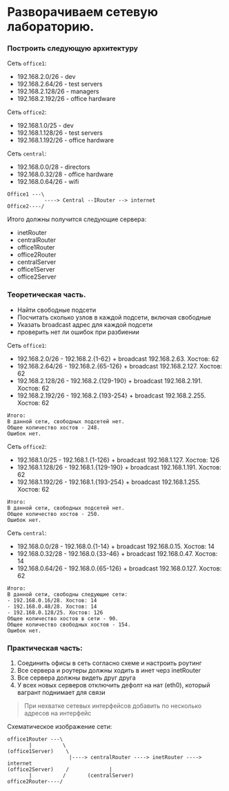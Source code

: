 # Разворачиваем сетевую лабораторию.

### Построить следующую архитектуру

Сеть `office1`:
- 192.168.2.0/26 - dev
- 192.168.2.64/26 - test servers
- 192.168.2.128/26 - managers
- 192.168.2.192/26 - office hardware

Сеть `office2`:
- 192.168.1.0/25 - dev
- 192.168.1.128/26 - test servers
- 192.168.1.192/26 - office hardware

Сеть `central`:
- 192.168.0.0/28 - directors
- 192.168.0.32/28 - office hardware
- 192.168.0.64/26 - wifi
```
Office1 ---\
            ----> Central --IRouter --> internet
Office2----/
```
Итого должны получится следующие сервера:
- inetRouter
- centralRouter
- office1Router
- office2Router
- centralServer
- office1Server
- office2Server

### Теоретическая часть.
- Найти свободные подсети
- Посчитать сколько узлов в каждой подсети, включая свободные
- Указать broadcast адрес для каждой подсети
- проверить нет ли ошибок при разбиении

Сеть `office1`:
- 192.168.2.0/26 - 192.168.2.{1-62} + broadcast 192.168.2.63. Хостов: 62
- 192.168.2.64/26 - 192.168.2.{65-126} + broadcast 192.168.2.127. Хостов: 62
- 192.168.2.128/26 - 192.168.2.{129-190} + broadcast 192.168.2.191. Хостов: 62
- 192.168.2.192/26 - 192.168.2.{193-254} + broadcast 192.168.2.255. Хостов: 62
```
Итого:
В данной сети, свободных подсетей нет.
Общее количество хостов - 248.
Ошибок нет.
```
Сеть `office2`:
- 192.168.1.0/25 - 192.168.1.{1-126} + broadcast 192.168.1.127. Хостов: 126
- 192.168.1.128/26 - 192.168.1.{129-190} + broadcast 192.168.1.191. Хостов: 62
- 192.168.1.192/26 - 192.168.1.{193-254} + broadcast 192.168.1.255. Хостов: 62
```
Итого:
В данной сети, свободных подсетей нет.
Общее количество хостов - 250.
Ошибок нет.
```

Сеть `central`:
- 192.168.0.0/28 - 192.168.0.{1-14} + broadcast 192.168.0.15. Хостов: 14
- 192.168.0.32/28 - 192.168.0.{33-46} + broadcast 192.168.0.47. Хостов: 14
- 192.168.0.64/26 - 192.168.0.{65-126} + broadcast 192.168.0.127. Хостов: 62
```
Итого:
В данной сети, свободны cледующие сети:
- 192.168.0.16/28. Хостов: 14
- 192.168.0.48/28. Хостов: 14
- 192.168.0.128/25. Хостов: 126
Общее количество хостов в сети - 90. 
Общее количество свободных хостов - 154. 
Ошибок нет.
```



### Практическая часть:
1. Соединить офисы в сеть согласно схеме и настроить роутинг
2. Все сервера и роутеры должны ходить в инет черз inetRouter
3. Все сервера должны видеть друг друга
4. У всех новых серверов отключить дефолт на нат (eth0), который вагрант поднимает для связи
> При нехватке сетевых интерфейсов добавить по несколько адресов на интерфейс

Схематическое изображение сети:

```
office1Router ---\
       |          \
(office1Server)    \
                    |----> centralRouter ----> inetRouter ----> internet
(office2Server)    /             |
       |          /       (centralServer)
office2Router----/
```





